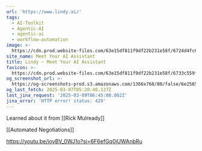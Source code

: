 ```yaml
---
url: 'https://www.lindy.ai/'
tags:
  - AI-Toolkit
  - Agentic-AI
  - agentic-ai
  - workflow-automation
image: >-
  https://cdn.prod.website-files.com/63e15df811f9df22b231e58f/6724d4fc6feb5bd8e70f34c3_opengraph-title.jpg
site_name: Meet Your AI Assistant
title: Lindy — Meet Your AI Assistant
favicon: >-
  https://cdn.prod.website-files.com/63e15df811f9df22b231e58f/6733c559fa6a679364b58973_32.png
og_screenshot_url: >-
  https://og-screenshots-prod.s3.amazonaws.com/1366x768/80/false/6e25654b1985f2e452b7996c3ca9892821fccebfb6979eaffcb9d50a323f8e66.jpeg
og_last_fetch: 2025-03-07T05:20:40.127Z
last_jina_request: '2025-03-09T06:45:08.002Z'
jina_error: 'HTTP error! status: 429'
---
```


Learned about it from [[Rick Mulready]]

[[Automated Negotiations]]


https://youtu.be/jovBV_0WJ1o?si=6F6efGq0jUWAnbRu
